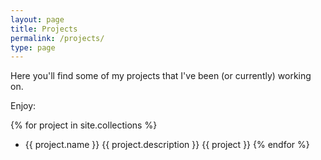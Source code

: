 ```yaml
---
layout: page
title: Projects
permalink: /projects/
type: page
---
```


Here you'll find some of my projects that I've been (or currently) working on.

Enjoy:

{% for project in site.collections %}
*  {{ project.name }}
   {{ project.description }}
   {{ project }}
{% endfor %}